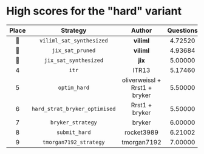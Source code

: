 # High scores for the "hard" variant

| Place | Strategy | Author | Questions | Complexity | Source |
|:-----:|:--------:|:------:|:---------:|:----------:|:------:|
| :1st_place_medal: | `viliml_sat_synthesized` | **viliml** | 4.72520 | 39,660 | `20240921_214752_viliml_sat_synthesized.py` |
| :2nd_place_medal: | `jix_sat_pruned` | **viliml** | 4.93684 | 11,753 | `20240921_154610_jix_sat_pruned.py` |
| :3rd_place_medal: | `jix_sat_synthesized` | **jix** | 5.00000 | 12,150 | `20240919_040726_jix_sat_synthesized.py` |
| 4 | `itr` | ITR13 | 5.17460 | 1,157 | `20241002_024613_itr.py` |
| 5 | `optim_hard` | oliverweissl + Rrst1 + bryker | 5.50000 | 261 | `20240920_210459_optim_hard.py` |
| 6 | `hard_strat_bryker_optimised` | Rrst1 + bryker | 5.50000 | 359 | `20240918_223240_hard_strat_bryker_optimised.py` |
| 7 | `bryker_strategy` | bryker | 6.00000 | 325 | `20240918_142447_bryker_strategy.py` |
| 8 | `submit_hard` | rocket3989 | 6.21002 | 1,023 | `20240918_223032_submit_hard.py` |
| 9 | `tmorgan7192_strategy` | tmorgan7192 | 7.00000 | 432 | `20240917_230605_tmorgan7192_strategy.py` |
